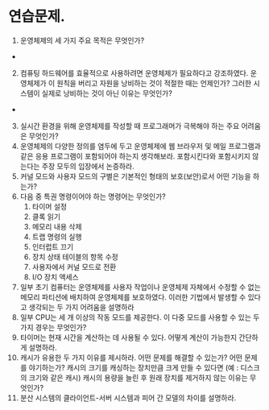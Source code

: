 # 연습문제.
1. 운영체제의 세 가지 주요 목적은 무엇인가?
- 
2. 컴퓨팅 하드웨어를 효율적으로 사용하려면 운영체제가 필요하다고 강조하였다. 운영체제가 이 원칙을 버리고 자원을 낭비하는 것이 적절한 때는 언제인가?
   그러한 시스템이 실제로 낭비하는 것이 아닌 이유는 무엇인가?
-
3. 실시간 환경을 위해 운영체제를 작성할 때 프로그래머가 극복해야 하는 주요 어려움은 무엇인가?
4. 운영체제의 다양한 정의를 염두에 두고 운영체제에 웹 브라우저 및 메일 프로그램과 같은 응용 프로그램이 포함되어야 하는지 생각해보라.
포함시킨다와 포함시키지 않는다는 주장 모두의 입장에서 논증하라.
5. 커널 모드와 사용자 모드의 구별은 기본적인 형태의 보호(보안)로서 어떤 기능을 하는가?
6. 다음 중 특권 명령이어야 하는 명령어는 무엇인가?
   1. 타이머 설정
   2. 클록 읽기
   3. 메모리 내용 삭제
   4. 트랩 명령의 실행
   5. 인터럽트 끄기
   6. 장치 상태 테이블의 항목 수정
   7. 사용자에서 커널 모드로 전환
   8. I/O 장치 액세스
7. 일부 초기 컴퓨터는 운영체제를 사용자 작업이나 운영체제 자체에서 수정할 수 없는 메모리 파티션에 배치하여 운영체제를 보호하였다.
이러한 기법에서 발생할 수 있다고 생각되는 두 가지 어려움을 설명하라
8. 일부 CPU는 세 개 이상의 작동 모드를 제공한다. 이 다중 모드를 사용할 수 있는 두 가지 경우는 무엇인가?
9. 타이머는 현재 시간을 계산하는 데 사용될 수 있다. 어떻게 계산이 가능한지 간단하게 설명하라.
10. 캐시가 유용한 두 가지 이유를 제시하라. 어떤 문제를 해결할 수 있는가? 어떤 문제를 야기하는가? 캐시의 크기를 캐싱하는 장치만큼 크게 만들 수 있다면
    (예 : 디스크의 크기와 같은 캐시) 캐시의 용량을 늘린 후 원래 장치를 제거하지 않는 이유는 무엇인가?
11. 분산 시스템의 클라이언트-서버 시스템과 피어 간 모델의 차이를 설명하라.